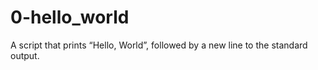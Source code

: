 # 0-hello_world
A script that prints “Hello, World”, followed by a new line to the standard output.
